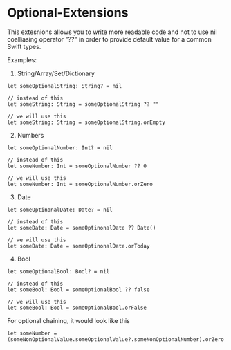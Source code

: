 # Optional-Extensions

This extesnions allows you to write more readable code and not to use nil coalliasing operator "??" in order to provide default value for a common Swift types. 

Examples:

1. String/Array/Set/Dictionary
```
let someOptionalString: String? = nil

// instead of this 
let someString: String = someOptionalString ?? ""

// we will use this
let someString: String = someOptionalString.orEmpty
```
2. Numbers
```
let someOptionalNumber: Int? = nil

// instead of this 
let someNumber: Int = someOptionalNumber ?? 0

// we will use this
let someNumber: Int = someOptionalNumber.orZero
```
3. Date
```
let someOptinonalDate: Date? = nil

// instead of this 
let someDate: Date = someOptinonalDate ?? Date()

// we will use this
let someDate: Date = someOptinonalDate.orToday
```
4. Bool
```
let someOptionalBool: Bool? = nil

// instead of this 
let someBool: Bool = someOptionalBool ?? false

// we will use this
let someBool: Bool = someOptionalBool.orFalse
```

For optional chaining, it would look like this 
```
let someNumber = (someNonOptionalValue.someOptionalValue?.someNonOptionalNumber).orZero
```
